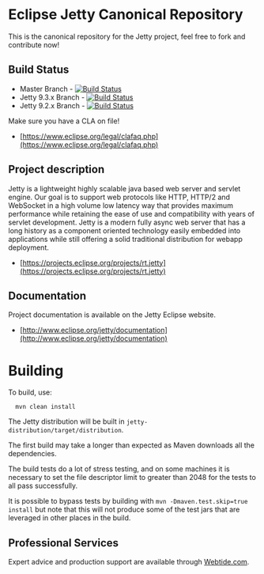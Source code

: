 Eclipse Jetty Canonical Repository
==================================

This is the canonical repository for the Jetty project, feel free to fork and contribute now!  

Build Status
------------

- Master Branch - [![Build Status](http://ci.webtide.net:9099/build/job/jetty-master/badge/icon)](http://ci.webtide.net:9099/build/job/jetty-master/)
- Jetty 9.3.x Branch - [![Build Status](http://ci.webtide.net:9099/build/job/jetty-9.3.x/badge/icon)](http://ci.webtide.net:9099/build/job/jetty-9.3.x/)
- Jetty 9.2.x Branch - [![Build Status](http://ci.webtide.net:9099/build/job/jetty-9.2.x/badge/icon)](http://ci.webtide.net:9099/build/job/jetty-9.2.x/)

Make sure you have a CLA on file!

- [https://www.eclipse.org/legal/clafaq.php](https://www.eclipse.org/legal/clafaq.php)

Project description
-------------------

Jetty is a lightweight highly scalable java based web server and servlet engine.
Our goal is to support web protocols like HTTP, HTTP/2 and WebSocket in a high volume low latency way that provides maximum performance while retaining the ease of use and compatibility with years of servlet development. 
Jetty is a modern fully async web server that has a long history as a component oriented technology easily embedded into applications while still offering a solid traditional distribution for webapp deployment.

- [https://projects.eclipse.org/projects/rt.jetty](https://projects.eclipse.org/projects/rt.jetty)

Documentation
-------------

Project documentation is available on the Jetty Eclipse website.

- [http://www.eclipse.org/jetty/documentation](http://www.eclipse.org/jetty/documentation)

Building
========

To build, use:
```shell
  mvn clean install
```

The Jetty distribution will be built in `jetty-distribution/target/distribution`.

The first build may take a longer than expected as Maven downloads all the dependencies.

The build tests do a lot of stress testing, and on some machines it is necessary to set the file descriptor limit to greater than 2048 for the tests to all pass successfully.

It is possible to bypass tests by building with `mvn -Dmaven.test.skip=true install` but note that this will not produce some of the test jars that are leveraged in other places in the build.

Professional Services
---------------------

Expert advice and production support are available through [Webtide.com](http://webtide.com).
